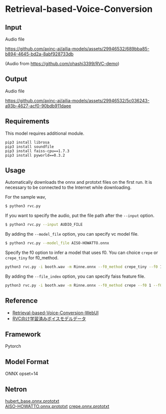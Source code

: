 # Retrieval-based-Voice-Conversion

## Input

Audio file

https://github.com/axinc-ai/ailia-models/assets/29946532/689bba85-b894-4645-bd2a-8abf928733db

(Audio from https://github.com/ohashi3399/RVC-demo)

## Output

Audio file

https://github.com/axinc-ai/ailia-models/assets/29946532/5c036243-a93b-4627-acf0-90bdb911daee

## Requirements

This model requires additional module.
```
pip3 install librosa
pip3 install soundfile
pip3 install faiss-cpu==1.7.3
pip3 install pyworld==0.3.2
```

## Usage
Automatically downloads the onnx and prototxt files on the first run.
It is necessary to be connected to the Internet while downloading.

For the sample wav,
```bash
$ python3 rvc.py
```

If you want to specify the audio, put the file path after the `--input` option.
```bash
$ python3 rvc.py --input AUDIO_FILE
```

By adding the `--model_file` option, you can specify vc model file.
```bash
$ python3 rvc.py --model_file AISO-HOWATTO.onnx
```

Specify the f0 option to infer a model that uses f0. You can choice `crepe` or `crepe_tiny` for f0_method.

```bash $ 
python3 rvc.py -i booth.wav -m Rinne.onnx --f0_method crepe_tiny --f0 1 --f0_up_key 11 --tgt_sr 48000
```

By adding the `--file_index` option, you can specify faiss feature file.

```bash $ 
python3 rvc.py -i booth.wav -m Rinne.onnx --f0_method crepe --f0 1 --f0_up_key 11 --tgt_sr 48000 --file_index Rinne.index --index_rate 0.75
```

## Reference

- [Retrieval-based-Voice-Conversion-WebUI](https://github.com/RVC-Project/Retrieval-based-Voice-Conversion-WebUI)
- [RVC向け学習済みボイスモデルデータ](https://chihaya369.booth.pm/items/4701666)

## Framework

Pytorch

## Model Format

ONNX opset=14

## Netron

[hubert_base.onnx.prototxt](https://netron.app/?url=https://storage.googleapis.com/ailia-models/rvc/hubert_base.onnx.prototxt)  
[AISO-HOWATTO.onnx.prototxt](https://netron.app/?url=https://storage.googleapis.com/ailia-models/rvc/AISO-HOWATTO.onnx.prototxt)
[crepe.onnx.prototxt](https://netron.app/?url=https://storage.googleapis.com/ailia-models/rvc/crepe.onnx.prototxt)
